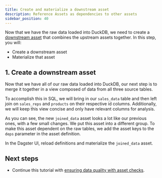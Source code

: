 ```yaml
---
title: Create and materialize a downstream asset
description: Reference Assets as dependencies to other assets
sidebar_position: 40
---
```


Now that we have the raw data loaded into DuckDB, we need to create a [downstream asset](/guides/build/assets/defining-assets-with-asset-dependencies) that combines the upstream assets together. In this step, you will:

- Create a downstream asset
- Materialize that asset

## 1. Create a downstream asset

Now that we have all of our raw data loaded into DuckDB, our next step is to merge it together in a view composed of data from all three source tables.

To accomplish this in SQL, we will bring in our `sales_data` table and then left join on `sales_reps` and `products` on their respective id columns. Additionally, we will keep this view concise and only have relevant columns for analysis.

As you can see, the new `joined_data` asset looks a lot like our previous ones, with a few small changes. We put this asset into a different group. To make this asset dependent on the raw tables, we add the asset keys to the `deps` parameter in the asset definition.

<CodeExample
  path="docs_snippets/docs_snippets/guides/tutorials/etl_tutorial_components/src/etl_tutorial_components/defs/assets.py"
  language="python"
  startAfter="start_joined_data_asset"
  endBefore="end_joined_data_asset"
  title="src/etl_tutorial_components/defs/assets/py"
/>

In the Dagster UI, reload definitions and materialize the `joined_data` asset.

## Next steps

- Continue this tutorial with [ensuring data quality with asset checks](/etl-pipeline-tutorial/partition-asset).
